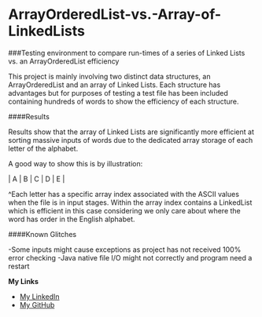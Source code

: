 # ArrayOrderedList-vs.-Array-of-LinkedLists
###Testing environment to compare run-times of a series of Linked Lists vs. an ArrayOrderedList efficiency

This project is mainly involving two distinct data structures, an ArrayOrderedList and an array of Linked Lists. Each structure has advantages but for purposes of testing a test file has been included containing hundreds of words to show the efficiency of each structure. 

####Results

Results show that the array of Linked Lists are significantly more efficient at sorting massive inputs of words due to the dedicated array storage of each letter of the alphabet. 

A good way to show this is by illustration:

| A | B | C | D | E |

^Each letter has a specific array index associated with the ASCII values when the file is in input stages. Within the array index contains a LinkedList which is efficient in this case considering we only care about where the word has order in the English alphabet.

####Known Glitches

-Some inputs might cause exceptions as project has not received 100% error checking
-Java native file I/O might not correctly and program need a restart

**My Links**

- [My LinkedIn](http://linkedin.com/in/dillonmabry)
- [My GitHub](https://github.com/dillonmabry/)
